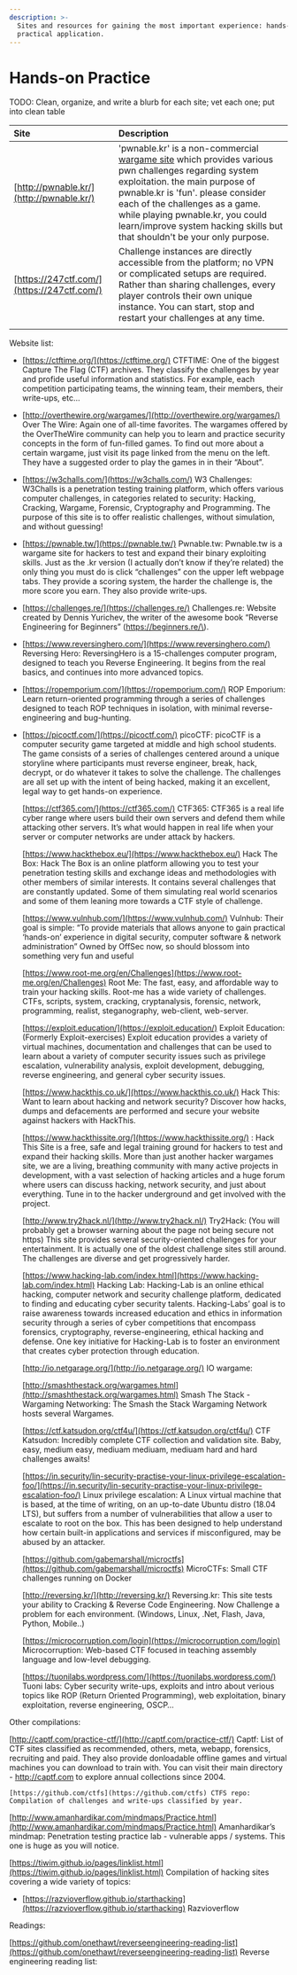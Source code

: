 ```yaml
---
description: >-
  Sites and resources for gaining the most important experience: hands-on
  practical application.
---
```


# Hands-on Practice

TODO: Clean, organize, and write a blurb for each site; vet each one; put into clean table

| Site | Description |
| :--- | :--- |
| [http://pwnable.kr/](http://pwnable.kr/) |   'pwnable.kr' is a non-commercial [wargame site](https://en.wikipedia.org/wiki/Wargame_%28hacking%29) which provides various pwn challenges regarding system exploitation. the main purpose of pwnable.kr is 'fun'.    please consider each of the challenges as a game. while playing pwnable.kr, you could learn/improve system hacking skills but that shouldn't be your only purpose. |
| [https://247ctf.com/](https://247ctf.com/) | Challenge instances are directly accessible from the platform; no VPN or complicated setups are required. Rather than sharing challenges, every player controls their own unique instance. You can start, stop and restart your challenges at any time. |
|  |  |

Website list:

* [https://ctftime.org/](https://ctftime.org/) CTFTIME: One of the biggest Capture The Flag \(CTF\) archives. They classify the challenges by year and profide useful information and statistics. For example, each competition participating teams, the winning team, their members, their write-ups, etc…
* [http://overthewire.org/wargames/](http://overthewire.org/wargames/)  Over The Wire: Again one of all-time favorites. The wargames offered by the OverTheWire community can help you to learn and practice security concepts in the form of fun-filled games. To find out more about a certain wargame, just visit its page linked from the menu on the left. They have a suggested order to play the games in in their “About”.
* [https://w3challs.com/](https://w3challs.com/)  W3 Challenges: W3Challs is a penetration testing training platform, which offers various computer challenges, in categories related to security: Hacking, Cracking, Wargame, Forensic, Cryptography and Programming. The purpose of this site is to offer realistic challenges, without simulation, and without guessing!
* [https://pwnable.tw/](https://pwnable.tw/)    Pwnable.tw: Pwnable.tw is a wargame site for hackers to test and expand their binary exploiting skills. Just as the .kr version \(I actually don’t know if they’re related\) the only thing you must do is click “challenges” con the upper left webpage tabs. They provide a scoring system, the harder the challenge is, the more score you earn. They also provide write-ups.
* [https://challenges.re/](https://challenges.re/)   Challenges.re: Website created by Dennis Yurichev, the writer of the awesome book “Reverse Engineering for Beginners” \(https://beginners.re/\).
* [https://www.reversinghero.com/](https://www.reversinghero.com/)   Reversing Hero: ReversingHero is a 15-challenges computer program, designed to teach you Reverse Engineering. It begins from the real basics, and continues into more advanced topics.
* [https://ropemporium.com/](https://ropemporium.com/)  ROP Emporium: Learn return-oriented programming through a series of challenges designed to teach ROP techniques in isolation, with minimal reverse-engineering and bug-hunting.
* [https://picoctf.com/](https://picoctf.com/)  picoCTF: picoCTF is a computer security game targeted at middle and high school students. The game consists of a series of challenges centered around a unique storyline where participants must reverse engineer, break, hack, decrypt, or do whatever it takes to solve the challenge. The challenges are all set up with the intent of being hacked, making it an excellent, legal way to get hands-on experience.

   [https://ctf365.com/](https://ctf365.com/)  CTF365: CTF365 is a real life cyber range where users build their own servers and defend them while attacking other servers. It’s what would happen in real life when your server or computer networks are under attack by hackers.

   [https://www.hackthebox.eu/](https://www.hackthebox.eu/)  Hack The Box: Hack The Box is an online platform allowing you to test your penetration testing skills and exchange ideas and methodologies with other members of similar interests. It contains several challenges that are constantly updated. Some of them simulating real world scenarios and some of them leaning more towards a CTF style of challenge.

  [https://www.vulnhub.com/](https://www.vulnhub.com/)   Vulnhub: Their goal is simple: “To provide materials that allows anyone to gain practical ‘hands-on’ experience in digital security, computer software & network administration” Owned by OffSec now, so should blossom into something very fun and useful

   [https://www.root-me.org/en/Challenges](https://www.root-me.org/en/Challenges)  Root Me: The fast, easy, and affordable way to train your hacking skills. Root-me has a wide variety of challenges. CTFs, scripts, system, cracking, cryptanalysis, forensic, network, programming, realist, steganography, web-client, web-server.

  [https://exploit.education/](https://exploit.education/)   Exploit Education: \(Formerly Exploit-exercises\) Exploit education provides a variety of virtual machines, documentation and challenges that can be used to learn about a variety of computer security issues such as privilege escalation, vulnerability analysis, exploit development, debugging, reverse engineering, and general cyber security issues.

  [https://www.hackthis.co.uk/](https://www.hackthis.co.uk/)   Hack This: Want to learn about hacking and network security? Discover how hacks, dumps and defacements are performed and secure your website against hackers with HackThis.

    [https://www.hackthissite.org/](https://www.hackthissite.org/) : Hack This Site is a free, safe and legal training ground for hackers to test and expand their hacking skills. More than just another hacker wargames site, we are a living, breathing community with many active projects in development, with a vast selection of hacking articles and a huge forum where users can discuss hacking, network security, and just about everything. Tune in to the hacker underground and get involved with the project.

   [http://www.try2hack.nl/](http://www.try2hack.nl/)  Try2Hack: \(You will probably get a browser warning about the page not being secure not https\) This site provides several security-oriented challenges for your entertainment. It is actually one of the oldest challenge sites still around. The challenges are diverse and get progressively harder.

   [https://www.hacking-lab.com/index.html](https://www.hacking-lab.com/index.html)  Hacking Lab: Hacking-Lab is an online ethical hacking, computer network and security challenge platform, dedicated to finding and educating cyber security talents. Hacking-Labs’ goal is to raise awareness towards increased education and ethics in information security through a series of cyber competitions that encompass forensics, cryptography, reverse-engineering, ethical hacking and defense. One key initiative for Hacking-Lab is to foster an environment that creates cyber protection through education.

  [http://io.netgarage.org/](http://io.netgarage.org/)   IO wargame:

   [http://smashthestack.org/wargames.html](http://smashthestack.org/wargames.html)  Smash The Stack - Wargaming Networking: The Smash the Stack Wargaming Network hosts several Wargames.

  [https://ctf.katsudon.org/ctf4u/](https://ctf.katsudon.org/ctf4u/)   CTF Katsudon: Incredibly complete CTF collection and validation site. Baby, easy, medium easy, mediuam mediuam, mediuam hard and hard challenges awaits!

   [https://in.security/lin-security-practise-your-linux-privilege-escalation-foo/](https://in.security/lin-security-practise-your-linux-privilege-escalation-foo/)  Linux privilege escalation: A Linux virtual machine that is based, at the time of writing, on an up-to-date Ubuntu distro \(18.04 LTS\), but suffers from a number of vulnerabilities that allow a user to escalate to root on the box. This has been designed to help understand how certain built-in applications and services if misconfigured, may be abused by an attacker.

   [https://github.com/gabemarshall/microctfs](https://github.com/gabemarshall/microctfs)  MicroCTFs: Small CTF challenges running on Docker

   [http://reversing.kr/](http://reversing.kr/)  Reversing.kr: This site tests your ability to Cracking & Reverse Code Engineering. Now Challenge a problem for each environment. \(Windows, Linux, .Net, Flash, Java, Python, Mobile..\)

  [https://microcorruption.com/login](https://microcorruption.com/login)   Microcorruption: Web-based CTF focused in teaching assembly language and low-level debugging.

  [https://tuonilabs.wordpress.com/](https://tuonilabs.wordpress.com/)   Tuoni labs: Cyber security write-ups, exploits and intro about verious topics like ROP \(Return Oriented Programming\), web exploitation, binary exploitation, reverse engineering, OSCP…

Other compilations:

   [http://captf.com/practice-ctf/](http://captf.com/practice-ctf/)  Captf: List of CTF sites classified as recommended, others, meta, webapp, forensics, recruiting and paid. They also provide donloadable offline games and virtual machines you can download to train with. You can visit their main directory - http://captf.com to explore annual collections since 2004.

    [https://github.com/ctfs](https://github.com/ctfs) CTFS repo: Compilation of challenges and write-ups classified by year.

   [http://www.amanhardikar.com/mindmaps/Practice.html](http://www.amanhardikar.com/mindmaps/Practice.html)  Amanhardikar’s mindmap: Penetration testing practice lab - vulnerable apps / systems. This one is huge as you will notice.

[https://tiwim.github.io/pages/linklist.html](https://tiwim.github.io/pages/linklist.html)    Compilation of hacking sites covering a wide variety of topics:

* [https://razvioverflow.github.io/starthacking](https://razvioverflow.github.io/starthacking)  Razvioverflow

Readings:

   [https://github.com/onethawt/reverseengineering-reading-list](https://github.com/onethawt/reverseengineering-reading-list)   Reverse engineering reading list:

